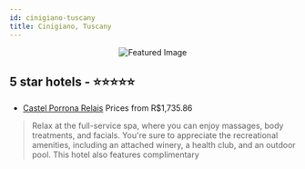 ```yaml
---
id: cinigiano-tuscany
title: Cinigiano, Tuscany
---
```


<center><img src="https://i.travelapi.com/hotels/2000000/1670000/1661500/1661497/83bf9dad_z.jpg" alt="Featured Image" /></center>


##  5 star hotels - ⭐️⭐️⭐️⭐️⭐️

-    [Castel Porrona Relais](https://us.hurb.com/hotels/cinigiano/castel-porrona-relais-JNP-JP626394?cmp=18055) Prices from R$1,735.86
   > Relax at the full-service spa, where you can enjoy massages, body treatments, and facials. You're sure to appreciate the recreational amenities, including an attached winery, a health club, and an outdoor pool. This hotel also features complimentary 
